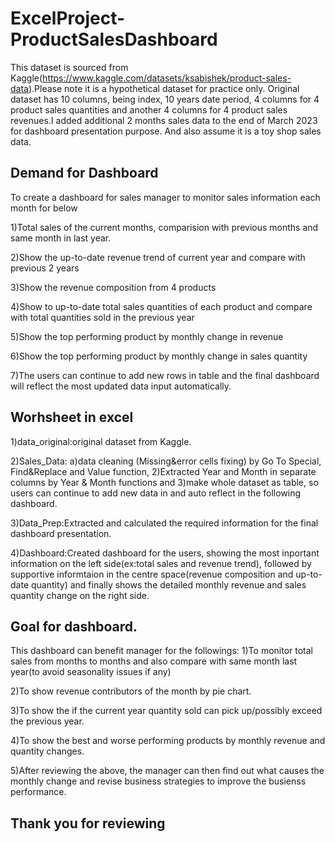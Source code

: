 # ExcelProject-ProductSalesDashboard

This dataset is sourced from Kaggle(https://www.kaggle.com/datasets/ksabishek/product-sales-data).Please note it is a hypothetical dataset for practice only. 
Original dataset has 10 columns, being index, 10 years date period, 4 columns for 4 product sales quantities and another 4 columns for 4 product sales revenues.I added additional 2 months sales data to the end of March 2023 for dashboard presentation purpose. And also assume it is a toy shop sales data.

## Demand for Dashboard
To create a dashboard for sales manager to monitor sales information each month for below

1)Total sales of the current months, comparision with previous months and same month in last year.

2)Show the up-to-date revenue trend of current year and compare with previous 2 years 

3)Show the revenue composition from 4 products 

4)Show to up-to-date total sales quantities of each product and compare with total quantities sold in the previous year

5)Show the top performing product by monthly change in revenue 

6)Show the top performing product by monthly change in sales quantity

7)The users can continue to add new rows in table and the final dashboard will reflect the most updated data input automatically.

## Worhsheet in excel
1)data_original:original dataset from Kaggle. 

2)Sales_Data: a)data cleaning (Missing&error cells fixing) by Go To Special, Find&Replace and Value function, 2)Extracted Year and Month in separate columns by Year & Month functions and 3)make whole dataset as table, so users can continue to add new data in and auto reflect in the following dashboard.

3)Data_Prep:Extracted and calculated the required information for the final dashboard presentation. 

4)Dashboard:Created dashboard for the users, showing the most inportant information on the left side(ex:total sales and revenue trend), followed by supportive informtaion in the centre space(revenue composition and up-to-date quantity) and finally shows the detailed monthly revenue and sales quantity change on the right side. 

## Goal for dashboard.
This dashboard can benefit manager for the followings:
1)To monitor total sales from months to months and also compare with same month last year(to avoid seasonality issues if any)

2)To show revenue contributors of the month by pie chart.

3)To show the if the current year quantity sold can pick up/possibly exceed the previous year. 

4)To show the best and worse performing products by monthly revenue and quantity changes.

5)After reviewing the above, the manager can then find out what causes the monthly change and revise business strategies to improve the busienss performance.

## Thank you for reviewing 
